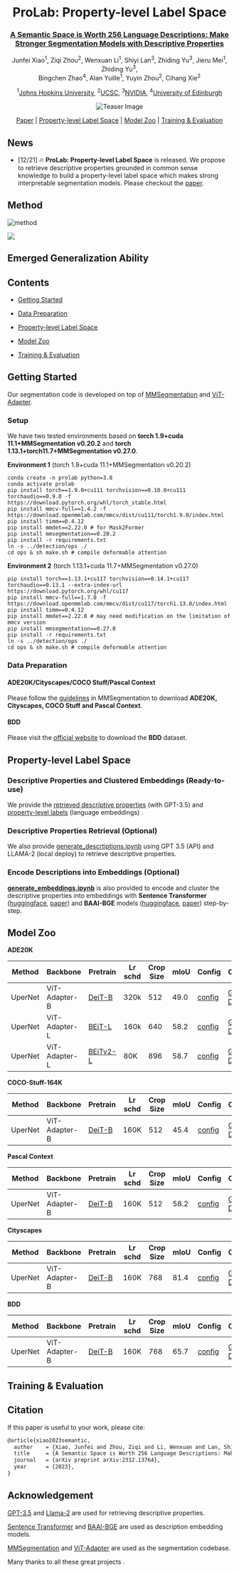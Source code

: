 

<div align='center'>
  <!-- Paper Title -->
  <h1><strong>ProLab</strong>: <strong>Pro</strong>perty-level <strong>Lab</strong>el Space</h1>
  <h3><a href="https://arxiv.org/abs/2312.13764">A Semantic Space is Worth 256 Language Descriptions: Make Stronger Segmentation Models with Descriptive Properties</a></h3>
  
  <!-- Authors -->
  <p>
    Junfei Xiao<sup>1</sup>, Ziqi Zhou<sup>2</sup>, Wenxuan Li<sup>1</sup>, Shiyi Lan<sup>3</sup>, Zhiding Yu<sup>3</sup>,
    Jieru Mei<sup>1</sup>, Zhiding Yu<sup>3</sup>, <br>Bingchen Zhao<sup>4</sup>, Alan Yuille<sup>1</sup>,
    Yuyin Zhou<sup>2</sup>, Cihang Xie<sup>2</sup>
  </p>
  
  <!-- Institutions -->
  <p>
    <sup>1</sup><a href="https://www.jhu.edu/">Johns Hopkins University</a>, 
    <sup>2</sup><a href="https://www.ucsc.edu/">UCSC</a>, 
    <sup>3</sup><a href="https://www.nvidia.com/">NVIDIA</a>, 
    <sup>4</sup><a href="https://www.ed.ac.uk/">University of Edinburgh</a>
  </p>
  
  <!-- Teaser Image -->
  <img src="images/github_teaser.png" alt="Teaser Image">


</div>



<div align="center">

[Paper](https://arxiv.org/abs/2312.13764) | 
[Property-level Label Space](#property-level-label-space) | 
[Model Zoo](#model-zoo) | 
[Training & Evaluation](#training--evaluation)

</div>


## News

- [12/21] 🔥 **ProLab: Property-level Label Space** is released. We propose to retrieve descriptive properties grounded in common sense knowledge to build a property-level label space which makes strong interpretable segmentation models. Please checkout the [paper](https://arxiv.org/abs/2312.13764).

## Method

![method](images/method_llm_as_descriptors.png)

![](images/method_descriptions_as_supervisions.png)

## Emerged Generalization Ability



## Contents

- [Getting Started](#getting-started)

- [Data Preparation](#data-preparation) 
  
- [Property-level Label Space](#property-level-label-space)


- [Model Zoo](#model-zoo)

- [Training & Evaluation](#training--evaluation)





## Getting Started

Our segmentation code is developed on top of [MMSegmentation](https://github.com/open-mmlab/mmsegmentation/) and [ViT-Adapter](https://github.com/czczup/ViT-Adapter).

### Setup

We have two tested environments based on **torch 1.9+cuda 11.1+MMSegmentation v0.20.2** and **torch 1.13.1+torch11.7+MMSegmentation v0.27.0**.

**Environment 1** (torch 1.9+cuda 11.1+MMSegmentation v0.20.2)

```
conda create -n prolab python=3.8
conda activate prolab
pip install torch==1.9.0+cu111 torchvision==0.10.0+cu111 torchaudio==0.9.0 -f https://download.pytorch.org/whl/torch_stable.html
pip install mmcv-full==1.4.2 -f https://download.openmmlab.com/mmcv/dist/cu111/torch1.9.0/index.html
pip install timm==0.4.12
pip install mmdet==2.22.0 # for Mask2Former
pip install mmsegmentation==0.20.2
pip install -r requirements.txt
ln -s ../detection/ops ./
cd ops & sh make.sh # compile deformable attention
```

**Environment 2** (torch 1.13.1+cuda 11.7+MMSegmentation v0.27.0)

```
pip install torch==1.13.1+cu117 torchvision==0.14.1+cu117 torchaudio==0.13.1 --extra-index-url https://download.pytorch.org/whl/cu117
pip install mmcv-full==1.7.0 -f https://download.openmmlab.com/mmcv/dist/cu117/torch1.13.0/index.html
pip install timm==0.4.12
pip install mmdet==2.22.0 # may need modification on the limitation of mmcv version 
pip install mmsegmentation==0.27.0
pip install -r requirements.txt
ln -s ../detection/ops ./
cd ops & sh make.sh # compile deformable attention
```

### Data Preparation

#### **ADE20K/Cityscapes/COCO Stuff/Pascal Context**

Please follow the [guidelines](https://github.com/open-mmlab/mmsegmentation/blob/master/docs/en/dataset_prepare.md#prepare-datasets) in MMSegmentation to download **ADE20K, Cityscapes, COCO Stuff and Pascal Context**.

#### BDD

Please visit the [official website](https://bdd-data.berkeley.edu/) to download the **BDD** dataset.

## Property-level Label Space

### Descriptive Properties and Clustered Embeddings (Ready-to-use)

We provide the [retrieved descriptive properties](./descriptors/) (with GPT-3.5) and [property-level labels](https://drive.google.com/drive/folders/1AVpMCi_CoT_JQfuuoVfUS2RLCQHk5fgI?usp=drive_link) (language embeddings) .

### Descriptive Properties Retrieval (Optional)

We also provide [generate_descrtiptions.ipynb](./generate_descrtiptions.ipynb) using GPT 3.5 (API) and LLAMA-2 (local deploy) to retrieve descriptive properties. 

### Encode Descriptions into Embeddings (Optional)

**[generate_embeddings.ipynb](./generate_embeddings.ipynb)** is also provided to encode and cluster the descriptive properties into embeddings with **Sentence Transformer** ([huggingface](https://huggingface.co/sentence-transformers), [paper](https://arxiv.org/abs/1908.10084)) and **BAAI-BGE** models ([huggingface](https://huggingface.co/BAAI/bge-large-en-v1.5), [paper](https://arxiv.org/abs/2309.07597v2)) step-by-step.



## Model Zoo

**ADE20K**

| Method  | Backbone      | Pretrain                                                                                                                   | Lr schd | Crop Size | mIoU | Config | Checkpoint |
| ------- | ------------- | -------------------------------------------------------------------------------------------------------------------------- | ------- | --------- | ---- | ------ | ---------- |
| UperNet | ViT-Adapter-B | [DeiT-B](https://dl.fbaipublicfiles.com/deit/deit_base_patch16_224-b5f2ef4d.pth)                                           | 320k    |  512  | 49.0 | [config](./configs/ADE20K/upernet_deit_adapter_base_512_320k_ade20k_bge_base.py)       |   [Google Drive](https://drive.google.com/file/d/1sCag4rcLno_qSnMPpeD5XdikEBucfkH3/view?usp=sharing)         |
| UperNet | ViT-Adapter-L | [BEiT-L](https://conversationhub.blob.core.windows.net/beit-share-public/beit/beit_large_patch16_224_pt22k_ft22k.pth)      | 160k    |  640  | 58.2 | [config](./configs/ADE20K/upernet_beit_adapter_large_640_160k_ade20k_bge_base.py)       |   [Google Drive](https://drive.google.com/file/d/1zi2g__mZg0Y0GuZCx3gpmVXCnOCqt4Ut/view?usp=sharing)         |
| UperNet | ViT-Adapter-L | [BEiTv2-L](https://conversationhub.blob.core.windows.net/beit-share-public/beitv2/beitv2_large_patch16_224_pt1k_ft21k.pth) | 80K     |  896  | 58.7 | [config](./configs/ADE20K/upernet_beitv2_adapter_large_896_160k_ade20k_bge_base.py)    |  [Google Drive](https://drive.google.com/file/d/1bJXd04eWeVvQT12fQPlLKT_bXQTdSNJN/view?usp=sharings)          |

**COCO-Stuff-164K**

| Method  | Backbone      | Pretrain                                                                         | Lr schd | Crop Size | mIoU | Config | Checkpoint |
| ------- | ------------- | -------------------------------------------------------------------------------- | ------- | --------- | ---- | ------ | ---------- |
| UperNet | ViT-Adapter-B | [DeiT-B](https://dl.fbaipublicfiles.com/deit/deit_base_patch16_224-b5f2ef4d.pth) | 160K    |  512  | 45.4 |   [config](./configs/COCO_Stuff/upernet_deit_adapter_base_512_160k_coco_stuff_bge_base.py)     | [Google Drive](https://drive.google.com/file/d/12sCXqJ0Dsois_ywKYSUiezprwgGq8QkA/view?usp=sharing)           |

**Pascal Context**

| Method  | Backbone      | Pretrain                                                                         | Lr schd | Crop Size | mIoU | Config                                                                                                                                                                             | Checkpoint                                                                                            |
| ------- | ------------- | -------------------------------------------------------------------------------- | ------- | --------- | ---- | ---------------------------------------------------------------------------------------------------------------------------------------------------------------------------------- | ----------------------------------------------------------------------------------------------------- |
| UperNet | ViT-Adapter-B | [DeiT-B](https://dl.fbaipublicfiles.com/deit/deit_base_patch16_224-b5f2ef4d.pth) | 160K    |  512  | 58.2 | [config](./configs/pascal_context/upernet_deit_adapter_base_512_160k_pascal_context_59_bge_base_gpt3.5_cluster_128_cosine_simi_with_sigmoid_cosine_loss_temp_0.04_unnormalized.py) | [Google Drive](https://drive.google.com/file/d/157nrTusisS_KD1M_y-AukHbTr0PXVI5e/view?usp=drive_link) |

**Cityscapes**

| Method  | Backbone      | Pretrain                                                                         | Lr schd | Crop Size | mIoU | Config                                                                                                                                                                 | Checkpoint                                                                                            |
| ------- | ------------- | -------------------------------------------------------------------------------- | ------- | --------- | ---- | ---------------------------------------------------------------------------------------------------------------------------------------------------------------------- | ----------------------------------------------------------------------------------------------------- |
| UperNet | ViT-Adapter-B | [DeiT-B](https://dl.fbaipublicfiles.com/deit/deit_base_patch16_224-b5f2ef4d.pth) | 160K    |  768  | 81.4 | [config](./configs/cityscapes/upernet_deit_adapter_base_768_160k_cityscapes_bge_base_gpt3.5_cluster_32_cosine_simi_with_sigmoid_cosine_loss_temp_0.04_unnormalized.py) | [Google Drive](https://drive.google.com/file/d/1QcoEvGMlpOLaUB4V71c8Qhxx7SpNfRO6/view?usp=drive_link) |

**BDD**

| Method  | Backbone      | Pretrain                                                                         | Lr schd | Crop Size | mIoU | Config                                                                                                                                                           | Checkpoint                                                                                            |
| ------- | ------------- | -------------------------------------------------------------------------------- | ------- | --------- | ---- | ---------------------------------------------------------------------------------------------------------------------------------------------------------------- | ----------------------------------------------------------------------------------------------------- |
| UperNet | ViT-Adapter-B | [DeiT-B](https://dl.fbaipublicfiles.com/deit/deit_base_patch16_224-b5f2ef4d.pth) | 160K    |  768  | 65.7 | [config](./configs/bdd100k/upernet_deit_adapter_base_768_160k_bdd100k_bge_base_gpt3.5_cluster_32_cosine_simi_with_sigmoid_cosine_loss_temp_0.04_unnormalized.py) | [Google Drive](https://drive.google.com/file/d/1ksAPKhCs7pk8TyiP3LkBeq7QZoW_RiC4/view?usp=drive_link) |

## Training & Evaluation


## Citation

If this paper is useful to your work, please cite:
```latex
@article{xiao2023semantic,
  author    = {Xiao, Junfei and Zhou, Ziqi and Li, Wenxuan and Lan, Shiyi and Mei, Jieru and Yu, Zhiding and Yuille, Alan and Zhou, Yuyin and Xie, Cihang},
  title     = {A Semantic Space is Worth 256 Language Descriptions: Make Stronger Segmentation Models with Descriptive Properties},
  journal   = {arXiv preprint arXiv:2312.13764},
  year      = {2023},
}
```

## Acknowledgement

[GPT-3.5](https://arxiv.org/abs/2005.14165v4) and [Llama-2](https://huggingface.co/meta-llama/Llama-2-7b-hf) are used for retrieving descriptive properties.

[Sentence Transformer](https://huggingface.co/sentence-transformers) and [BAAI-BGE](https://huggingface.co/BAAI/bge-large-en-v1.5) are used as description embedding models.

[MMSegmentation](https://github.com/open-mmlab/mmsegmentation/) and [ViT-Adapter](https://github.com/czczup/ViT-Adapter) are used as the segmentation codebase.

Many thanks to all these great projects .
